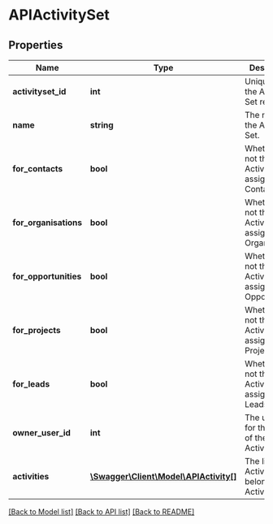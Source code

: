 # APIActivitySet

## Properties
Name | Type | Description | Notes
------------ | ------------- | ------------- | -------------
**activityset_id** | **int** | Unique ID for the Activity Set record. | [optional] 
**name** | **string** | The name for the Activity Set. | [optional] 
**for_contacts** | **bool** | Whether or not the Activity Set is assignable to Contacts. | [optional] 
**for_organisations** | **bool** | Whether or not the Activity Set is assignable to Organisations. | [optional] 
**for_opportunities** | **bool** | Whether or not the Activity Set is assignable to Opportunities. | [optional] 
**for_projects** | **bool** | Whether or not the Activity Set is assignable to Projects. | [optional] 
**for_leads** | **bool** | Whether or not the Activity Set is assignable to Leads. | [optional] 
**owner_user_id** | **int** | The unique ID for the Owner of the Activity. | [optional] 
**activities** | [**\Swagger\Client\Model\APIActivity[]**](APIActivity.md) | The list of Activities that belong to the Activity Set. | [optional] 

[[Back to Model list]](../README.md#documentation-for-models) [[Back to API list]](../README.md#documentation-for-api-endpoints) [[Back to README]](../README.md)


